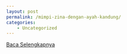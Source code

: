 ```yaml
---
layout: post
permalink: /mimpi-zina-dengan-ayah-kandung/
categories:
    - Uncategorized
---
```


[Baca Selengkapnya](/05)